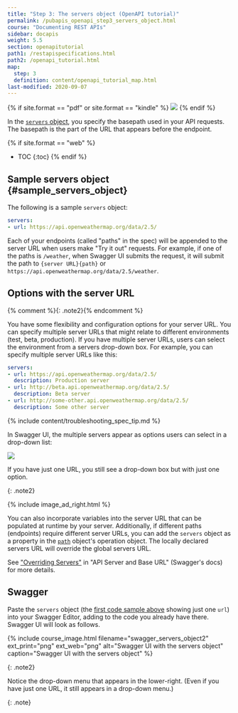 ```yaml
---
title: "Step 3: The servers object (OpenAPI tutorial)"
permalink: /pubapis_openapi_step3_servers_object.html
course: "Documenting REST APIs"
sidebar: docapis
weight: 5.5
section: openapitutorial
path1: /restapispecifications.html
path2: /openapi_tutorial.html
map:
  step: 3
  definition: content/openapi_tutorial_map.html
last-modified: 2020-09-07
---
```


{% if site.format == "pdf" or site.format == "kindle" %}
<img src="{{site.media}}/openapistep3.png"/>
{% endif %}

In the [`servers` object](https://github.com/OAI/OpenAPI-Specification/blob/master/versions/3.1.0.md#serverObject), you specify the basepath used in your API requests. The basepath is the part of the URL that appears before the endpoint.

{% if site.format == "web" %}
* TOC
{:toc}
{% endif %}

## Sample servers object {#sample_servers_object}

The following is a sample `servers` object:

```yaml
servers:
- url: https://api.openweathermap.org/data/2.5/
```

Each of your endpoints (called "paths" in the spec) will be appended to the server URL when users make "Try it out" requests. For example, if one of the paths is `/weather`, when Swagger UI submits the request, it will submit the path to `{server URL}{path}` or `https://api.openweathermap.org/data/2.5/weather`.

## Options with the server URL

{% comment %}{: .note2}{% endcomment %}

You have some flexibility and configuration options for your server URL. You can specify multiple server URLs that might relate to different environments (test, beta, production). If you have multiple server URLs, users can select the environment from a servers drop-down box. For example, you can specify multiple server URLs like this:

```yaml
servers:
- url: https://api.openweathermap.org/data/2.5/
  description: Production server
- url: http://beta.api.openweathermap.org/data/2.5/
  description: Beta server
- url: http://some-other.api.openweathermap.org/data/2.5/
  description: Some other server
```

{% include content/troubleshooting_spec_tip.md %}

In Swagger UI, the multiple servers appear as options users can select in a drop-down list:

<a href="https://idratherbewriting.com/learnapidoc/assets/files/swagger/index.html" class="noExtIcon"><img src="{{site.media}}/openapi_serversurl.png" class="medium" /></a>

If you have just one URL, you still see a drop-down box but with just one option.

{: .note2}

{% include image_ad_right.html %}

You can also incorporate variables into the server URL that can be populated at runtime by your server. Additionally, if different paths (endpoints) require different server URLs, you can add the `servers` object as a property in the [`path`](pubapis_openapi_step4_paths_object.html) object's operation object. The locally declared servers URL will override the global servers URL.

See ["Overriding Servers"](https://swagger.io/docs/specification/api-host-and-base-path/) in "API Server and Base URL" (Swagger's docs) for more details.

## Swagger

Paste the `servers` object (the [first code sample above](#sample_servers_object) showing just one `url`) into your Swagger Editor, adding to the code you already have there. Swagger UI will look as follows.

{% include course_image.html filename="swagger_servers_object2" ext_print="png" ext_web="png" alt="Swagger UI with the servers object" caption="Swagger UI with the servers object" %}

{: .note2}

Notice the drop-down menu that appears in the lower-right. (Even if you have just one URL, it still appears in a drop-down menu.)

{: .note}

